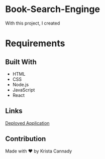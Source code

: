 # Book-Search-Enginge


With this project, I created 
# Requirements 

## Built With
* HTML
* CSS
* Node.js
* JavaScript
* React 

## Links
[Deployed Application]()
## Contribution
Made with ❤️ by Krista Cannady


